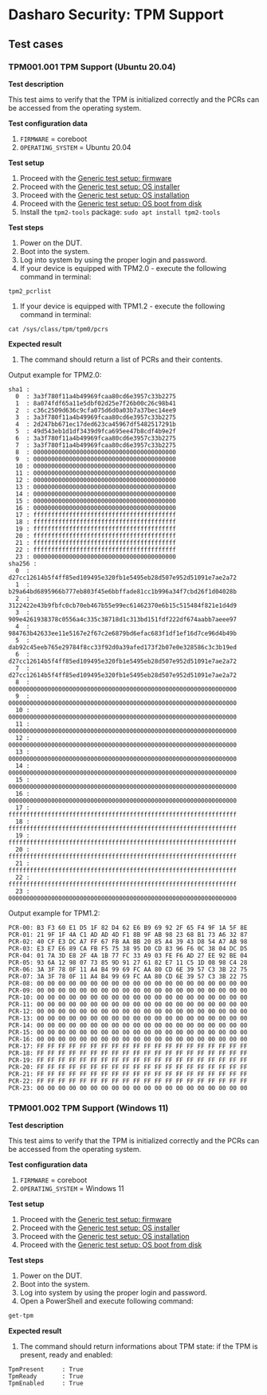 # Dasharo Security: TPM Support

## Test cases

### TPM001.001 TPM Support (Ubuntu 20.04)

**Test description**

This test aims to verify that the TPM is initialized correctly and the PCRs can
be accessed from the operating system.

**Test configuration data**

1. `FIRMWARE` = coreboot
1. `OPERATING_SYSTEM` = Ubuntu 20.04

**Test setup**

1. Proceed with the
    [Generic test setup: firmware](../../dasharo-compatibility/generic-test-setup/#firmware)
1. Proceed with the
    [Generic test setup: OS installer](../../dasharo-compatibility/generic-test-setup/#os-installer)
1. Proceed with the
    [Generic test setup: OS installation](../../dasharo-compatibility/generic-test-setup/#os-installation)
1. Proceed with the
    [Generic test setup: OS boot from disk](../../dasharo-compatibility/generic-test-setup/#os-boot-from-disk)
1. Install the `tpm2-tools` package: `sudo apt install tpm2-tools`

**Test steps**

1. Power on the DUT.
1. Boot into the system.
1. Log into system by using the proper login and password.
1. If your device is equipped with TPM2.0 - execute the following command
    in terminal:

```
tpm2_pcrlist
```

1. If your device is equipped with TPM1.2 - execute the following command
    in terminal:

```
cat /sys/class/tpm/tpm0/pcrs
```

**Expected result**

1. The command should return a list of PCRs and their contents.

Output example for TPM2.0:

```
sha1 :
  0  : 3a3f780f11a4b49969fcaa80cd6e3957c33b2275
  1  : 8a074fdf65a11e5dbf02d25e7f26b00c26c98b41
  2  : c36c2509d636c9cfa075d6d0a03b7a37bec14ee9
  3  : 3a3f780f11a4b49969fcaa80cd6e3957c33b2275
  4  : 2d247bb671ec17ded623ca45967df5482517291b
  5  : 49d543eb1d1df3439d9fca695ee47b8cdf4b9e2f
  6  : 3a3f780f11a4b49969fcaa80cd6e3957c33b2275
  7  : 3a3f780f11a4b49969fcaa80cd6e3957c33b2275
  8  : 0000000000000000000000000000000000000000
  9  : 0000000000000000000000000000000000000000
  10 : 0000000000000000000000000000000000000000
  11 : 0000000000000000000000000000000000000000
  12 : 0000000000000000000000000000000000000000
  13 : 0000000000000000000000000000000000000000
  14 : 0000000000000000000000000000000000000000
  15 : 0000000000000000000000000000000000000000
  16 : 0000000000000000000000000000000000000000
  17 : ffffffffffffffffffffffffffffffffffffffff
  18 : ffffffffffffffffffffffffffffffffffffffff
  19 : ffffffffffffffffffffffffffffffffffffffff
  20 : ffffffffffffffffffffffffffffffffffffffff
  21 : ffffffffffffffffffffffffffffffffffffffff
  22 : ffffffffffffffffffffffffffffffffffffffff
  23 : 0000000000000000000000000000000000000000
sha256 :
  0  : d27cc12614b5f4ff85ed109495e320fb1e5495eb28d507e952d51091e7ae2a72
  1  : b29a64bd6895966b777eb803f45e6bbffade81cc1b996a34f7cbd26f1d04028b
  2  : 3122422e43b9fbfc0cb70eb467b55e99ec61462370e6b15c515484f821e1d4d9
  3  : 909e4261938378c0556a4c335c38718d1c313bd151fdf222df674aabb7aeee97
  4  : 984763b42633ee11e5167e2f67c2e6879bd6efac683f1df1ef16d7ce96d4b49b
  5  : dab92c45eeb765e29784f8cc33f92d0a39afed173f2b07e0e328586c3c3b19ed
  6  : d27cc12614b5f4ff85ed109495e320fb1e5495eb28d507e952d51091e7ae2a72
  7  : d27cc12614b5f4ff85ed109495e320fb1e5495eb28d507e952d51091e7ae2a72
  8  : 0000000000000000000000000000000000000000000000000000000000000000
  9  : 0000000000000000000000000000000000000000000000000000000000000000
  10 : 0000000000000000000000000000000000000000000000000000000000000000
  11 : 0000000000000000000000000000000000000000000000000000000000000000
  12 : 0000000000000000000000000000000000000000000000000000000000000000
  13 : 0000000000000000000000000000000000000000000000000000000000000000
  14 : 0000000000000000000000000000000000000000000000000000000000000000
  15 : 0000000000000000000000000000000000000000000000000000000000000000
  16 : 0000000000000000000000000000000000000000000000000000000000000000
  17 : ffffffffffffffffffffffffffffffffffffffffffffffffffffffffffffffff
  18 : ffffffffffffffffffffffffffffffffffffffffffffffffffffffffffffffff
  19 : ffffffffffffffffffffffffffffffffffffffffffffffffffffffffffffffff
  20 : ffffffffffffffffffffffffffffffffffffffffffffffffffffffffffffffff
  21 : ffffffffffffffffffffffffffffffffffffffffffffffffffffffffffffffff
  22 : ffffffffffffffffffffffffffffffffffffffffffffffffffffffffffffffff
  23 : 0000000000000000000000000000000000000000000000000000000000000000
```

Output example for TPM1.2:

```
PCR-00: B3 F3 60 E1 D5 1F 82 D4 62 E6 B9 69 92 2F 65 F4 9F 1A 5F 8E
PCR-01: 21 9F 1F 4A C1 AD AD 4D F1 8B 9F AB 98 23 68 B1 73 A6 32 87
PCR-02: 40 CF E3 DC A7 FF 67 FB AA BB 20 85 A4 39 43 D8 54 A7 AB 98
PCR-03: E3 E7 E6 89 CA FB F5 75 38 95 D0 CD 83 96 F6 0C 38 04 DC D5
PCR-04: 01 7A 3D E8 2F 4A 1B 77 FC 33 A9 03 FE F6 AD 27 EE 92 BE 04
PCR-05: 93 6A 12 98 07 73 85 9D 91 27 61 82 E7 11 C5 1D 08 98 C4 28
PCR-06: 3A 3F 78 0F 11 A4 B4 99 69 FC AA 80 CD 6E 39 57 C3 3B 22 75
PCR-07: 3A 3F 78 0F 11 A4 B4 99 69 FC AA 80 CD 6E 39 57 C3 3B 22 75
PCR-08: 00 00 00 00 00 00 00 00 00 00 00 00 00 00 00 00 00 00 00 00
PCR-09: 00 00 00 00 00 00 00 00 00 00 00 00 00 00 00 00 00 00 00 00
PCR-10: 00 00 00 00 00 00 00 00 00 00 00 00 00 00 00 00 00 00 00 00
PCR-11: 00 00 00 00 00 00 00 00 00 00 00 00 00 00 00 00 00 00 00 00
PCR-12: 00 00 00 00 00 00 00 00 00 00 00 00 00 00 00 00 00 00 00 00
PCR-13: 00 00 00 00 00 00 00 00 00 00 00 00 00 00 00 00 00 00 00 00
PCR-14: 00 00 00 00 00 00 00 00 00 00 00 00 00 00 00 00 00 00 00 00
PCR-15: 00 00 00 00 00 00 00 00 00 00 00 00 00 00 00 00 00 00 00 00
PCR-16: 00 00 00 00 00 00 00 00 00 00 00 00 00 00 00 00 00 00 00 00
PCR-17: FF FF FF FF FF FF FF FF FF FF FF FF FF FF FF FF FF FF FF FF
PCR-18: FF FF FF FF FF FF FF FF FF FF FF FF FF FF FF FF FF FF FF FF
PCR-19: FF FF FF FF FF FF FF FF FF FF FF FF FF FF FF FF FF FF FF FF
PCR-20: FF FF FF FF FF FF FF FF FF FF FF FF FF FF FF FF FF FF FF FF
PCR-21: FF FF FF FF FF FF FF FF FF FF FF FF FF FF FF FF FF FF FF FF
PCR-22: FF FF FF FF FF FF FF FF FF FF FF FF FF FF FF FF FF FF FF FF
PCR-23: 00 00 00 00 00 00 00 00 00 00 00 00 00 00 00 00 00 00 00 00
```

### TPM001.002 TPM Support (Windows 11)

**Test description**

This test aims to verify that the TPM is initialized correctly and the PCRs can
be accessed from the operating system.

**Test configuration data**

1. `FIRMWARE` = coreboot
1. `OPERATING_SYSTEM` = Windows 11

**Test setup**

1. Proceed with the
    [Generic test setup: firmware](../../dasharo-compatibility/generic-test-setup/#firmware)
1. Proceed with the
    [Generic test setup: OS installer](../../dasharo-compatibility/generic-test-setup/#os-installer)
1. Proceed with the
    [Generic test setup: OS installation](../../dasharo-compatibility/generic-test-setup/#os-installation)
1. Proceed with the
    [Generic test setup: OS boot from disk](../../dasharo-compatibility/generic-test-setup/#os-boot-from-disk)

**Test steps**

1. Power on the DUT.
1. Boot into the system.
1. Log into system by using the proper login and password.
1. Open a PowerShell and execute following command:

```PowerShell
get-tpm
```

**Expected result**

1. The command should return informations about TPM state: if the TPM is
    present, ready and enabled:

```
TpmPresent     : True
TpmReady       : True
TpmEnabled     : True
```
